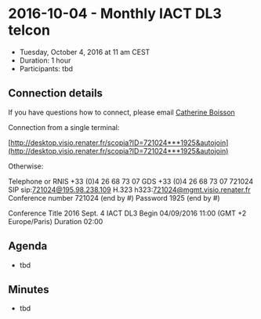 # 2016-10-04 - Monthly IACT DL3 telcon

* Tuesday, October 4, 2016 at 11 am CEST
* Duration: 1 hour
* Participants: tbd

## Connection details

If you have questions how to connect, please email  [Catherine Boisson](http://www.iau.org/administration/membership/individual/7665/)

Connection from a single terminal:

[http://desktop.visio.renater.fr/scopia?ID=721024***1925&autojoin](http://desktop.visio.renater.fr/scopia?ID=721024***1925&autojoin)

Otherwise:

Telephone or RNIS 	+33 (0)4 26 68 73 07
GDS 	+33 (0)4 26 68 73 07 721024
SIP 	sip:721024@195.98.238.109
H.323 	h323:721024@mgmt.visio.renater.fr
Conference number 	721024 (end by #)
Password 	1925 (end by #)

Conference Title 2016 Sept. 4 IACT DL3 Begin 04/09/2016 11:00 (GMT +2 Europe/Paris) Duration 02:00

## Agenda

* tbd

## Minutes

* tbd
